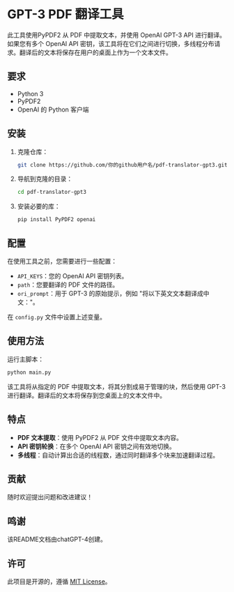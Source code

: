 # GPT-3 PDF 翻译工具

此工具使用PyPDF2 从 PDF 中提取文本，并使用 OpenAI GPT-3 API 进行翻译。如果您有多个 OpenAI API 密钥，该工具将在它们之间进行切换，多线程分布请求。翻译后的文本将保存在用户的桌面上作为一个文本文件。

## 要求
- Python 3
- PyPDF2
- OpenAI 的 Python 客户端

## 安装

1. 克隆仓库：
   ```bash
   git clone https://github.com/你的github用户名/pdf-translator-gpt3.git
   ```

2. 导航到克隆的目录：
   ```bash
   cd pdf-translator-gpt3
   ```

3. 安装必要的库：
   ```bash
   pip install PyPDF2 openai
   ```

## 配置

在使用工具之前，您需要进行一些配置：

- `API_KEYS`：您的 OpenAI API 密钥列表。
- `path`：您要翻译的 PDF 文件的路径。
- `ori_prompt`：用于 GPT-3 的原始提示，例如 "将以下英文文本翻译成中文："。

在 `config.py` 文件中设置上述变量。

## 使用方法

运行主脚本：

```bash
python main.py
```

该工具将从指定的 PDF 中提取文本，将其分割成易于管理的块，然后使用 GPT-3 进行翻译。翻译后的文本将保存到您桌面上的文本文件中。

## 特点

- **PDF 文本提取**：使用 PyPDF2 从 PDF 文件中提取文本内容。
- **API 密钥轮换**：在多个 OpenAI API 密钥之间有效地切换。
- **多线程**：自动计算出合适的线程数，通过同时翻译多个块来加速翻译过程。

## 贡献

随时欢迎提出问题和改进建议！

## 鸣谢
该README文档由chatGPT-4创建。

## 许可

此项目是开源的，遵循 [MIT License](LICENSE)。

